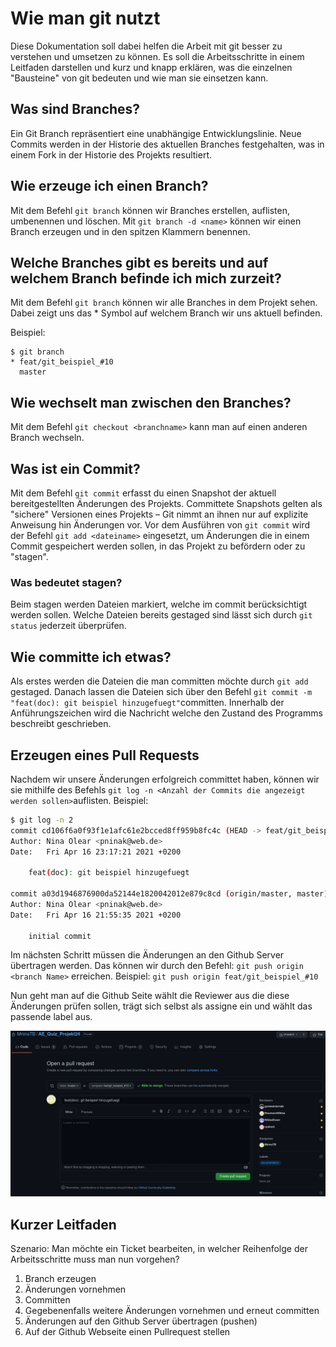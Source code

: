 # Wie man git nutzt
Diese Dokumentation soll dabei helfen die Arbeit mit git besser zu verstehen und umsetzen zu können. Es soll die Arbeitsschritte in einem Leitfaden darstellen und kurz und knapp erklären, was die einzelnen "Bausteine" von git bedeuten und wie man sie einsetzen kann.

## Was sind Branches?
Ein Git Branch repräsentiert eine unabhängige Entwicklungslinie. Neue Commits werden in der Historie des aktuellen Branches festgehalten, was in einem Fork in der Historie des Projekts resultiert.

## Wie erzeuge ich einen Branch?
Mit dem Befehl `git branch` können wir Branches erstellen, auflisten, umbenennen und löschen.
Mit ``git branch -d <name>`` können wir einen Branch erzeugen und in den spitzen Klammern benennen.


## Welche Branches gibt es bereits und auf welchem Branch befinde ich mich zurzeit?
Mit dem Befehl `git branch` können wir alle Branches in dem Projekt sehen. Dabei zeigt uns das * Symbol auf welchem Branch wir uns aktuell befinden.

Beispiel: 
```
$ git branch
* feat/git_beispiel_#10
  master
```

## Wie wechselt man zwischen den Branches?

Mit dem Befehl `git checkout <branchname>` kann man auf einen anderen Branch wechseln.

## Was ist ein Commit?

Mit dem Befehl `git commit` erfasst du einen Snapshot der aktuell bereitgestellten Änderungen des Projekts. Committete Snapshots gelten als "sichere" Versionen eines Projekts – Git nimmt an ihnen nur auf explizite Anweisung hin Änderungen vor. Vor dem Ausführen von `git commit` wird der Befehl `git add <dateiname>` eingesetzt, um Änderungen die in einem Commit gespeichert werden sollen, in das Projekt zu befördern oder zu "stagen".  

### Was bedeutet stagen?
Beim stagen werden Dateien markiert, welche im commit berücksichtigt werden sollen. Welche Dateien bereits gestaged sind lässt sich durch `git status` jederzeit überprüfen. 

## Wie committe ich etwas?

Als erstes werden die Dateien die man committen möchte durch `git add` gestaged. Danach lassen die Dateien sich über den Befehl `git commit -m "feat(doc): git beispiel hinzugefuegt"`committen. Innerhalb der Anführungszeichen wird die Nachricht welche den Zustand des Programms beschreibt geschrieben. 

## Erzeugen eines Pull Requests

Nachdem wir unsere Änderungen erfolgreich committet haben, können wir sie mithilfe des Befehls `git log -n <Anzahl der Commits die angezeigt werden sollen>`auflisten. 
Beispiel:
```bash
$ git log -n 2
commit cd106f6a0f93f1e1afc61e2bcced8ff959b8fc4c (HEAD -> feat/git_beispiel_#10)
Author: Nina Olear <pninak@web.de>
Date:   Fri Apr 16 23:17:21 2021 +0200

    feat(doc): git beispiel hinzugefuegt

commit a03d1946876900da52144e1820042012e879c8cd (origin/master, master)
Author: Nina Olear <pninak@web.de>
Date:   Fri Apr 16 21:55:35 2021 +0200

    initial commit
```

Im nächsten Schritt müssen die Änderungen an den Github Server übertragen werden. 
Das können wir durch den Befehl: `git push origin <branch Name>` erreichen.
Beispiel:
`git push origin feat/git_beispiel_#10`

Nun geht man auf die Github Seite wählt die Reviewer aus die diese Änderungen prüfen sollen, trägt sich selbst als assigne ein und wählt das passende label aus. 

![pullrequest bild](pull_request.png)


## Kurzer Leitfaden

Szenario: 
Man möchte ein Ticket bearbeiten, in welcher Reihenfolge der Arbeitsschritte muss man nun vorgehen?

1. Branch erzeugen
2. Änderungen vornehmen
3. Committen
4. Gegebenenfalls weitere Änderungen vornehmen und erneut committen
5. Änderungen auf den Github Server übertragen (pushen)
6. Auf der Github Webseite einen Pullrequest stellen


